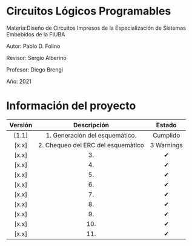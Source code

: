 # Circuitos Lógicos Programables
Materia:Diseño de Circuitos Impresos de la Especialización de Sistemas Embebidos de la FIUBA

Autor: Pablo D. Folino

Revisor: Sergio Alberino

Profesor: Diego Brengi

Año: 2021

# Información del proyecto

| Versión | Descripción | Estado |
| :-: | :-: | :-: |
[1.1] | 1. Generación del esquemático.| Cumplido |
[x.x] | 2. Chequeo del ERC del esquemàtico | 3 Warnings|
[x.x] | 3.    | ✔ |
[x.x] | 4.    | ✔ |
[x.x] | 5.    | ✔ |
[x.x] | 6.    | ✔ |
[x.x] | 7.    | ✔ |
[x.x] | 8.    | ✔ |
[x.x] | 9.    | ✔ |
[x.x] | 10.   | ✔ |
[x.x] | 11.   | ✔ |
